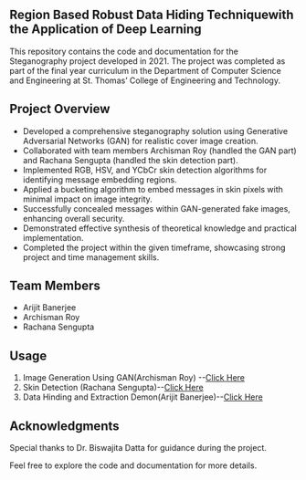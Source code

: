 ## Region Based Robust Data Hiding Techniquewith the Application of Deep Learning

This repository contains the code and documentation for the Steganography project developed in 2021. The project was completed as part of the final year curriculum in the Department of Computer Science and Engineering at St. Thomas’ College of Engineering and Technology.

## Project Overview

- Developed a comprehensive steganography solution using Generative Adversarial Networks (GAN) for realistic cover image creation.
- Collaborated with team members Archisman Roy (handled the GAN part) and Rachana Sengupta (handled the skin detection part).
- Implemented RGB, HSV, and YCbCr skin detection algorithms for identifying message embedding regions.
- Applied a bucketing algorithm to embed messages in skin pixels with minimal impact on image integrity.
- Successfully concealed messages within GAN-generated fake images, enhancing overall security.
- Demonstrated effective synthesis of theoretical knowledge and practical implementation.
- Completed the project within the given timeframe, showcasing strong project and time management skills.

## Team Members

- Arijit Banerjee
- Archisman Roy
- Rachana Sengupta

## Usage
1. Image Generation Using GAN(Archisman Roy) --[Click Here](https://www.youtube.com/watch?v=k92nX5D7UVk&list=PL74MVRCwyccQfmhffPmuWtFFtSWIz2qi)
2. Skin Detection (Rachana Sengupta)--[Click Here](https://youtu.be/vdxPXS3MI_4?list=PL74MVRCwyccQfmhffPmuWtFFtSWIz2qi-)
3. Data Hinding and Extraction Demon(Arijit Banerjee)--[Click Here](https://www.youtube.com/watch?v=TG7IILvbsuU&list=PL74MVRCwyccQfmhffPmuWtFFtSWIz2qi-&index=4)
   

## Acknowledgments

Special thanks to Dr. Biswajita Datta for guidance during the project.

Feel free to explore the code and documentation for more details.
